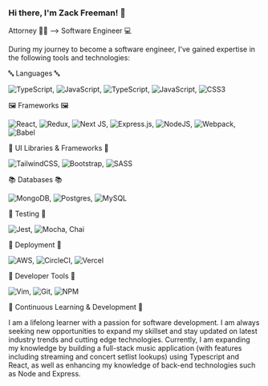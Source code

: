### Hi there, I'm Zack Freeman! 👋

Attorney 👨‍⚖️ --> Software Engineer 💻 

During my journey to become a software engineer, I've gained expertise in the following tools and technologies: 

🔤 Languages 🔤

![TypeScript](https://img.shields.io/badge/typescript-%23007ACC.svg?style=for-the-badge&logo=typescript&logoColor=white), ![JavaScript](https://img.shields.io/badge/javascript-%23323330.svg?style=for-the-badge&logo=javascript&logoColor=%23F7DF1E), ![TypeScript](https://img.shields.io/badge/typescript-%23007ACC.svg?style=for-the-badge&logo=typescript&logoColor=white), ![JavaScript](https://img.shields.io/badge/javascript-%23323330.svg?style=for-the-badge&logo=javascript&logoColor=%23F7DF1E), 	![CSS3](https://img.shields.io/badge/css3-%231572B6.svg?style=for-the-badge&logo=css3&logoColor=white) 

 
🖼 Frameworks 🖼

![React](https://img.shields.io/badge/react-%2320232a.svg?style=for-the-badge&logo=react&logoColor=%2361DAFB), ![Redux](https://img.shields.io/badge/redux-%23593d88.svg?style=for-the-badge&logo=redux&logoColor=white), ![Next JS](https://img.shields.io/badge/Next-black?style=for-the-badge&logo=next.js&logoColor=white), ![Express.js](https://img.shields.io/badge/express.js-%23404d59.svg?style=for-the-badge&logo=express&logoColor=%2361DAFB), ![NodeJS](https://img.shields.io/badge/node.js-6DA55F?style=for-the-badge&logo=node.js&logoColor=white), ![Webpack](https://img.shields.io/badge/webpack-%238DD6F9.svg?style=for-the-badge&logo=webpack&logoColor=black), 	![Babel](https://img.shields.io/badge/Babel-F9DC3e?style=for-the-badge&logo=babel&logoColor=black)


🎨 UI Libraries & Frameworks 🎨

![TailwindCSS](https://img.shields.io/badge/tailwindcss-%2338B2AC.svg?style=for-the-badge&logo=tailwind-css&logoColor=white), ![Bootstrap](https://img.shields.io/badge/bootstrap-%23563D7C.svg?style=for-the-badge&logo=bootstrap&logoColor=white), ![SASS](https://img.shields.io/badge/SASS-hotpink.svg?style=for-the-badge&logo=SASS&logoColor=white)

📚 Databases 📚

![MongoDB](https://img.shields.io/badge/MongoDB-%234ea94b.svg?style=for-the-badge&logo=mongodb&logoColor=white), ![Postgres](https://img.shields.io/badge/postgres-%23316192.svg?style=for-the-badge&logo=postgresql&logoColor=white), ![MySQL](https://img.shields.io/badge/mysql-%2300f.svg?style=for-the-badge&logo=mysql&logoColor=white)


🛑 Testing 🛑


![Jest](https://img.shields.io/badge/-jest-%23C21325?style=for-the-badge&logo=jest&logoColor=white), ![Mocha](https://img.shields.io/badge/-mocha-%238D6748?style=for-the-badge&logo=mocha&logoColor=white), Chai

🚚 Deployment 🚚


![AWS](https://img.shields.io/badge/AWS-%23FF9900.svg?style=for-the-badge&logo=amazon-aws&logoColor=white), ![CircleCI](https://img.shields.io/badge/circle%20ci-%23161616.svg?style=for-the-badge&logo=circleci&logoColor=white), ![Vercel](https://img.shields.io/badge/vercel-%23000000.svg?style=for-the-badge&logo=vercel&logoColor=white)

🔧 Developer Tools 🔧


![Vim](https://img.shields.io/badge/VIM-%2311AB00.svg?style=for-the-badge&logo=vim&logoColor=white), ![Git](https://img.shields.io/badge/git-%23F05033.svg?style=for-the-badge&logo=git&logoColor=white), ![NPM](https://img.shields.io/badge/NPM-%23CB3837.svg?style=for-the-badge&logo=npm&logoColor=white)


🌱 Continuous Learning & Development 🌱

I am a lifelong learner with a passion for software development. I am always seeking new opportunities to expand my skillset and stay updated on latest industry trends and cutting edge technologies. Currently, I am expanding my knowledge by building a full-stack music application (with features including streaming and concert setlist lookups) using Typescript and React, as well as enhancing my knowledge of back-end technologies such as Node and Express. 
